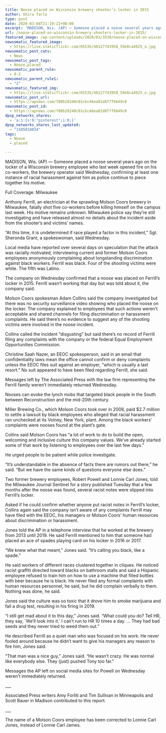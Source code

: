 ```yaml
---
title: Noose placed on Wisconsin brewery shooter’s locker in 2015
author: Shira Tarlo
type: post
date: 2020-03-04T21:19:22+00:00
excerpt: 'MADISON, Wis. (AP) — Someone placed a noose several years ago on the locker of a Wisconsin brewery employee who last week opened fire on his co-workers, the brewery operator said Wednesday, confirming at least one instance of racial harassment against him as police continue to piece together his motive.Full Coverage: MilwaukeeAnthony Ferrill, an electrician at&hellip;'
url: /noose-placed-on-wisconsin-brewery-shooters-locker-in-2015/
featured_image: /wp-content/uploads/2020/03/3538/noose-placed-on-wisconsin-brewery-shooters-locker-in-2015.jpg
newsomatic_featured_image:
  - https://live.staticflickr.com/65535/48127743958_59e8ca4925_o.jpg
newsomatic_post_cats:
  - News
newsomatic_post_tags:
  - Noose,placed
newsomatic_parent_rule:
  - 0-2
newsomatic_parent_rule1:
  - "2"
newsomatic_featured_img:
  - https://live.staticflickr.com/65535/48127743958_59e8ca4925_o.jpg
newsomatic_post_url:
  - https://apnews.com/f80b20240c01cbc46ea01d8f7f6649c0
newsomatic_post_id:
  - https://apnews.com/f80b20240c01cbc46ea01d8f7f6649c0
dpsp_networks_shares:
  - 'a:1:{s:9:"pinterest";i:0;}'
dpsp_networks_shares_last_updated:
  - "1585018034"
tags:
  - Noose
  - placed

---
```

<div class="Article" data-key="article">
  <p class="Component-root-0-2-76 Component-p-0-2-68">
    MADISON, Wis. (AP) — Someone placed a noose several years ago on the locker of a Wisconsin brewery employee who last week opened fire on his co-workers, the brewery operator said Wednesday, confirming at least one instance of racial harassment against him as police continue to piece together his motive.
  </p>
  
  <div id="afs:Content:8598040188" data-key="hub-link-embed" class="Component-hubLink-0-2-74">
    <span class="title-0-2-79">Full Coverage:<!-- --> </span>Milwaukee
  </div>
  
  <p class="Component-root-0-2-76 Component-p-0-2-68">
    Anthony Ferrill, an electrician at the sprawling Molson Coors brewery in Milwaukee, fatally shot five co-workers before killing himself on the campus last week. His motive remains unknown.<!-- --> Milwaukee police say they’re still investigating and have released almost no details about the incident aside from the shooter’s and victims’ names.
  </p>
  
  <p class="Component-root-0-2-76 Component-p-0-2-68">
    “At this time, it is undetermined if race played a factor in this incident,” Sgt. Sheronda Grant, a spokeswoman, said Wednesday.
  </p>
  
  <p class="Component-root-0-2-76 Component-p-0-2-68">
    Local media have reported over several days on speculation that the attack was racially motivated, interviewing current and former Molson Coors employees anonymously complaining about longstanding discrimination against black workers. Ferrill was black. Four of the shooting victims<!-- --> were white. The fifth was Latino.
  </p>
  
  <p class="Component-root-0-2-76 Component-p-0-2-68">
    The company on Wednesday confirmed that a noose was placed on Ferrill’s locker in 2015. Ferrill wasn’t working that day but was told about it, the company said.
  </p>
  
  <p class="Component-root-0-2-76 Component-p-0-2-68">
    Molson Coors spokesman Adam Collins said the company investigated but there was no security surveillance video showing who placed the noose on the locker. The company explained to employees that such actions weren’t acceptable and shared channels for filing discrimination or harassment complaints. He said there’s no evidence to suggest any of the shooting victims were involved in the noose incident.
  </p>
  
  <p class="Component-root-0-2-76 Component-p-0-2-68">
    Collins called the incident “disgusting” but said there’s no record of Ferrill filing any complaints with the company or the federal Equal Employment Opportunities Commission.
  </p>
  
  <p class="Component-root-0-2-76 Component-p-0-2-68">
    Christine Saah Nazer, an EEOC spokesperson, said in an email that confidentiality laws mean the office cannot confirm or deny complaints unless the EEOC files suit against an employer, “which is usually a last resort.” No suit appeared to have been filed regarding Ferrill, she said.
  </p>
  
  <p class="Component-root-0-2-76 Component-p-0-2-68">
    Messages left by The Associated Press with the law firm representing the Ferrill family weren’t immediately returned Wednesday.
  </p>
  
  <p class="Component-root-0-2-76 Component-p-0-2-68">
    Nooses can evoke the lynch mobs that targeted black people in the South between Reconstruction and the mid-20th century.
  </p>
  
  <p class="Component-root-0-2-76 Component-p-0-2-68">
    Miller Brewing Co., which Molson Coors took over in 2008, paid $2.7 million to settle a lawsuit by black employees who alleged that racial harassment ran unchecked at its Volney, New York, plant. Among the black workers’ complaints were nooses found at the plant’s gate.
  </p>
  
  <p class="Component-root-0-2-76 Component-p-0-2-68">
    Collins said Molson Coors has “a lot of work to do to build the open, welcoming and inclusive culture this company values. We’ve already started some of that work by listening to employees over the last few days.”
  </p>
  
  <div data-key="ad-placeholder" id="div-gpt-ad-1470255291270-0" class="DFPSlot Component-dfp-0-2-72 Component-ad-0-2-39">
  </div>
  
  <p class="Component-root-0-2-76 Component-p-0-2-68">
    He urged people to be patient while police investigate.
  </p>
  
  <p class="Component-root-0-2-76 Component-p-0-2-68">
    “It’s understandable in the absence of facts there are rumors out there,” he said. “But we have the same kinds of questions everyone else does.”
  </p>
  
  <p class="Component-root-0-2-76 Component-p-0-2-68">
    Two former brewery employees, Robert Powell and Lonnie Carl Jones, told the Milwaukee Journal Sentinel for a story published Tuesday that a few months after the noose was found, several racist notes were slipped into Ferrill’s locker.
  </p>
  
  <p class="Component-root-0-2-76 Component-p-0-2-68">
    Asked if he could confirm whether anyone put racist notes in Ferrill’s locker, Collins again said the company isn’t aware of any complaints Ferrill may have filed with the EEOC, his managers or Molson Coors’ human resources about discrimination or harassment.
  </p>
  
  <p class="Component-root-0-2-76 Component-p-0-2-68">
    Jones told the AP in a telephone interview that he worked at the brewery from 2013 until 2019. He said Ferrill mentioned to him that someone had placed an ace of spades playing card on his locker in 2016 or 2017.
  </p>
  
  <p class="Component-root-0-2-76 Component-p-0-2-68">
    “We knew what that meant,” Jones said. “It’s calling you black, like a spade.”
  </p>
  
  <p class="Component-root-0-2-76 Component-p-0-2-68">
    He said workers of different races clustered together in cliques. He noticed racist graffiti directed toward blacks on bathroom stalls and said a Hispanic employee refused to train him on how to use a machine that filled bottles with beer because he is black. He never filed any formal complaints with human resources personnel, he said, but he did complain verbally to them. Nothing was done, he said.
  </p>
  
  <p class="Component-root-0-2-76 Component-p-0-2-68">
    Jones said the culture was so toxic that it drove him to smoke marijuana and fail a drug test, resulting in his firing in 2019.
  </p>
  
  <p class="Component-root-0-2-76 Component-p-0-2-68">
    “I still get mad about it to this day,” Jones said. “What could you do? Tell HR, they say, `We’ll look into it.′ I can’t run to HR 10 times a day. &#8230; They had bad seeds and they never tried to weed them out.”
  </p>
  
  <p class="Component-root-0-2-76 Component-p-0-2-68">
    He described Ferrill as a quiet man who was focused on his work. He never fooled around because he didn’t want to give his managers any reason to fire him, Jones said.
  </p>
  
  <p class="Component-root-0-2-76 Component-p-0-2-68">
    “That man was a nice guy,” Jones said. “He wasn’t crazy. He was normal like everybody else. They (just) pushed Tony too far.”
  </p>
  
  <p class="Component-root-0-2-76 Component-p-0-2-68">
    Messages the AP left on social media sites for Powell on Wednesday weren’t immediately returned.
  </p>
  
  <p class="Component-root-0-2-76 Component-p-0-2-68">
    ___
  </p>
  
  <p class="Component-root-0-2-76 Component-p-0-2-68">
    Associated Press writers Amy Forliti and Tim Sullivan in Minneapolis and Scott Bauer in Madison contributed to this report.
  </p>
  
  <p class="Component-root-0-2-76 Component-p-0-2-68">
    ___
  </p>
  
  <p class="Component-root-0-2-76 Component-p-0-2-68">
    The name of a Molson Coors employee has been corrected to Lonnie Carl Jones, instead of Lonnie Carl James.
  </p>
</div>